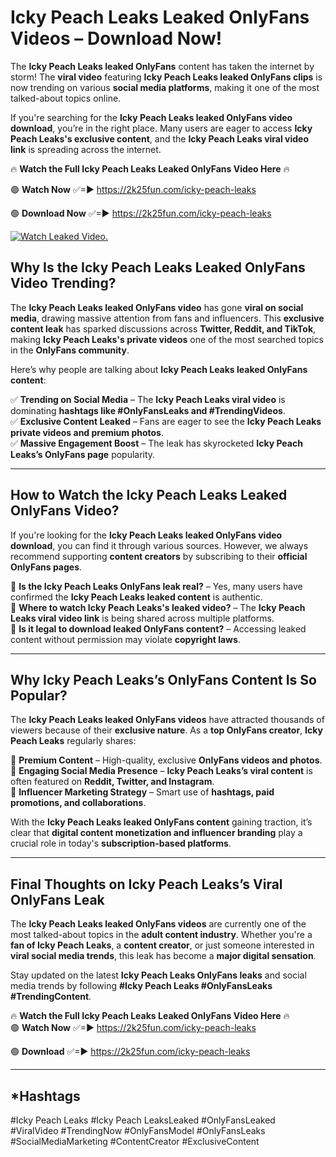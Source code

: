 # Icky Peach Leaks Leaked OnlyFans Videos – Download Now!

The **Icky Peach Leaks leaked OnlyFans** content has taken the internet by storm! The **viral video** featuring **Icky Peach Leaks leaked OnlyFans clips** is now trending on various **social media platforms**, making it one of the most talked-about topics online.  

If you're searching for the **Icky Peach Leaks leaked OnlyFans video download**, you’re in the right place. Many users are eager to access **Icky Peach Leaks's exclusive content**, and the **Icky Peach Leaks viral video link** is spreading across the internet.  

🔥 **Watch the Full Icky Peach Leaks Leaked OnlyFans Video Here** 🔥  

🟢 **Watch Now** ✅=► https://2k25fun.com/icky-peach-leaks

🟢 **Download Now** ✅=► https://2k25fun.com/icky-peach-leaks

[![Watch Leaked Video.](https://miro.medium.com/v2/resize:fit:828/format:webp/1*cilzJN44JGOrTw9NJCrNHA.gif "Watch Leaked Video")](https://2k25fun.com/icky-peach-leaks)

## **Why Is the Icky Peach Leaks Leaked OnlyFans Video Trending?**  

The **Icky Peach Leaks leaked OnlyFans video** has gone **viral on social media**, drawing massive attention from fans and influencers. This **exclusive content leak** has sparked discussions across **Twitter, Reddit, and TikTok**, making **Icky Peach Leaks's private videos** one of the most searched topics in the **OnlyFans community**.  

Here’s why people are talking about **Icky Peach Leaks leaked OnlyFans content**:  

✅ **Trending on Social Media** – The **Icky Peach Leaks viral video** is dominating **hashtags like #OnlyFansLeaks and #TrendingVideos**.  
✅ **Exclusive Content Leaked** – Fans are eager to see the **Icky Peach Leaks private videos and premium photos**.  
✅ **Massive Engagement Boost** – The leak has skyrocketed **Icky Peach Leaks’s OnlyFans page** popularity.  

---

## **How to Watch the Icky Peach Leaks Leaked OnlyFans Video?**  

If you're looking for the **Icky Peach Leaks leaked OnlyFans video download**, you can find it through various sources. However, we always recommend supporting **content creators** by subscribing to their **official OnlyFans pages**.  

🔹 **Is the Icky Peach Leaks OnlyFans leak real?** – Yes, many users have confirmed the **Icky Peach Leaks leaked content** is authentic.  
🔹 **Where to watch Icky Peach Leaks's leaked video?** – The **Icky Peach Leaks viral video link** is being shared across multiple platforms.  
🔹 **Is it legal to download leaked OnlyFans content?** – Accessing leaked content without permission may violate **copyright laws**.  

---

## **Why Icky Peach Leaks’s OnlyFans Content Is So Popular?**  

The **Icky Peach Leaks leaked OnlyFans videos** have attracted thousands of viewers because of their **exclusive nature**. As a **top OnlyFans creator**, **Icky Peach Leaks** regularly shares:  

📌 **Premium Content** – High-quality, exclusive **OnlyFans videos and photos**.  
📌 **Engaging Social Media Presence** – **Icky Peach Leaks’s viral content** is often featured on **Reddit, Twitter, and Instagram**.  
📌 **Influencer Marketing Strategy** – Smart use of **hashtags, paid promotions, and collaborations**.  

With the **Icky Peach Leaks leaked OnlyFans content** gaining traction, it’s clear that **digital content monetization and influencer branding** play a crucial role in today's **subscription-based platforms**.  

---

## **Final Thoughts on Icky Peach Leaks’s Viral OnlyFans Leak**  

The **Icky Peach Leaks leaked OnlyFans videos** are currently one of the most talked-about topics in the **adult content industry**. Whether you're a **fan of Icky Peach Leaks**, a **content creator**, or just someone interested in **viral social media trends**, this leak has become a **major digital sensation**.  

Stay updated on the latest **Icky Peach Leaks OnlyFans leaks** and social media trends by following **#Icky Peach Leaks #OnlyFansLeaks #TrendingContent**.  

🔥 **Watch the Full Icky Peach Leaks Leaked OnlyFans Video Here** 🔥  
🟢 **Watch Now** ✅=► https://2k25fun.com/icky-peach-leaks

🟢 **Download** ✅=► https://2k25fun.com/icky-peach-leaks

---

## *Hashtags
#Icky Peach Leaks #Icky Peach LeaksLeaked #OnlyFansLeaked #ViralVideo #TrendingNow #OnlyFansModel #OnlyFansLeaks #SocialMediaMarketing #ContentCreator #ExclusiveContent  